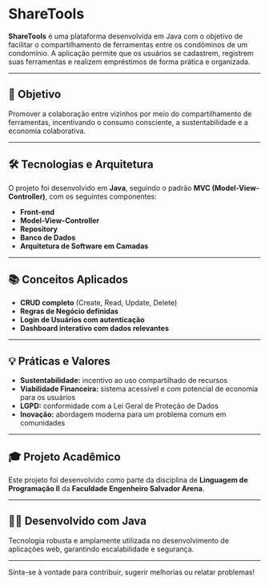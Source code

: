 # ShareTools

**ShareTools** é uma plataforma desenvolvida em Java com o objetivo de facilitar o compartilhamento de ferramentas entre os condôminos de um condomínio. A aplicação permite que os usuários se cadastrem, registrem suas ferramentas e realizem empréstimos de forma prática e organizada.

---

## 🎯 Objetivo

Promover a colaboração entre vizinhos por meio do compartilhamento de ferramentas, incentivando o consumo consciente, a sustentabilidade e a economia colaborativa.

---

## 🛠️ Tecnologias e Arquitetura

O projeto foi desenvolvido em **Java**, seguindo o padrão **MVC (Model-View-Controller)**, com os seguintes componentes:

- **Front-end**
- **Model-View-Controller**
- **Repository**
- **Banco de Dados**
- **Arquitetura de Software em Camadas**

---

## 📚 Conceitos Aplicados

- **CRUD completo** (Create, Read, Update, Delete)
- **Regras de Negócio definidas**
- **Login de Usuários com autenticação**
- **Dashboard interativo com dados relevantes**

---

## 💡 Práticas e Valores

- **Sustentabilidade:** incentivo ao uso compartilhado de recursos
- **Viabilidade Financeira:** sistema acessível e com potencial de economia para os usuários
- **LGPD:** conformidade com a Lei Geral de Proteção de Dados
- **Inovação:** abordagem moderna para um problema comum em comunidades

---

## 🎓 Projeto Acadêmico

Este projeto foi desenvolvido como parte da disciplina de **Linguagem de Programação II** da **Faculdade Engenheiro Salvador Arena**.

---

## 👨‍💻 Desenvolvido com Java

Tecnologia robusta e amplamente utilizada no desenvolvimento de aplicações web, garantindo escalabilidade e segurança.

---

Sinta-se à vontade para contribuir, sugerir melhorias ou relatar problemas!
